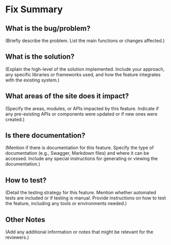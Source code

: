 # **Fix Summary**

## What is the bug/problem?

(Briefly describe the problem. List the main functions or changes affected.)

## What is the solution?

(Explain the high-level of the solution implemented. Include your approach, any specific libraries or frameworks used, and how the feature integrates with the existing system.)

## What areas of the site does it impact?

(Specify the areas, modules, or APIs impacted by this feature. Indicate if any pre-existing APIs or components were updated or if new ones were created.)

## Is there documentation?

(Mention if there is documentation for this feature. Specify the type of documentation (e.g., Swagger, Markdown files) and where it can be accessed. Include any special instructions for generating or viewing the documentation.)

## How to test?

(Detail the testing strategy for this feature. Mention whether automated tests are included or if testing is manual. Provide instructions on how to test the feature, including any tools or environments needed.)

## Other Notes

(Add any additional information or notes that might be relevant for the reviewers.)

